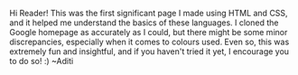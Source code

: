 Hi Reader! 
This was the first significant page I made using HTML and CSS, and it helped me understand the basics of these languages.
I cloned the Google homepage as accurately as I could, but there might be some minor discrepancies, especially when it comes to colours used.
Even so, this was extremely fun and insightful, and if you haven't tried it yet, I encourage you to do so! :)
~Aditi